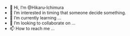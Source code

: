- 👋 Hi, I’m @Hikaru-Ichimura
- 👀 I’m interested in timing that someone decide something.
- 🌱 I’m currently learning ...
- 💞️ I’m looking to collaborate on ...
- 📫 How to reach me ...

<!---
Hikaru-Ichimura/Hikaru-Ichimura is a ✨ special ✨ repository because its `README.md` (this file) appears on your GitHub profile.
You can click the Preview link to take a look at your changes.
--->
